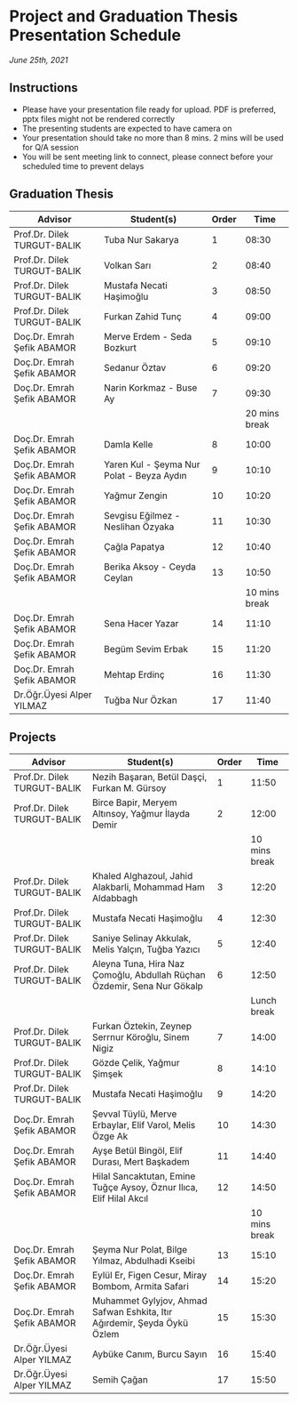 # Project and Graduation Thesis Presentation Schedule
*June 25th, 2021*

## Instructions

* Please have your presentation file ready for upload. PDF is preferred, pptx files might not be rendered correctly
* The presenting students are expected to have camera on
* Your presentation should take no more than 8 mins. 2 mins will be used for Q/A session
* You will be sent meeting link to connect, please connect before your scheduled time to prevent delays

## Graduation Thesis


| **Advisor**                 | **Student(s)**                            | **Order** | **Time**      |
| --------------------------- | ----------------------------------------- | --------- | ------------- |
| Prof.Dr. Dilek TURGUT-BALIK | Tuba Nur Sakarya                          | 1         | 08:30         |
| Prof.Dr. Dilek TURGUT-BALIK | Volkan Sarı                               | 2         | 08:40         |
| Prof.Dr. Dilek TURGUT-BALIK | Mustafa Necati Haşimoğlu                  | 3         | 08:50         |
| Prof.Dr. Dilek TURGUT-BALIK | Furkan Zahid Tunç                         | 4         | 09:00         |
| Doç.Dr. Emrah Şefik ABAMOR  | Merve Erdem - Seda Bozkurt                | 5         | 09:10         |
| Doç.Dr. Emrah Şefik ABAMOR  | Sedanur Öztav                             | 6         | 09:20         |
| Doç.Dr. Emrah Şefik ABAMOR  | Narin Korkmaz - Buse Ay                   | 7         | 09:30         |
|                             |                                           |           | 20 mins break |
| Doç.Dr. Emrah Şefik ABAMOR  | Damla Kelle                               | 8         | 10:00         |
| Doç.Dr. Emrah Şefik ABAMOR  | Yaren Kul - Şeyma Nur Polat - Beyza Aydın | 9         | 10:10         |
| Doç.Dr. Emrah Şefik ABAMOR  | Yağmur Zengin                             | 10        | 10:20         |
| Doç.Dr. Emrah Şefik ABAMOR  | Sevgisu Eğilmez - Neslihan Özyaka         | 11        | 10:30         |
| Doç.Dr. Emrah Şefik ABAMOR  | Çağla Papatya                             | 12        | 10:40         |
| Doç.Dr. Emrah Şefik ABAMOR  | Berika Aksoy - Ceyda Ceylan               | 13        | 10:50         |
|                             |                                           |           | 10 mins break |
| Doç.Dr. Emrah Şefik ABAMOR  | Sena Hacer Yazar                          | 14        | 11:10         |
| Doç.Dr. Emrah Şefik ABAMOR  | Begüm Sevim Erbak                         | 15        | 11:20         |
| Doç.Dr. Emrah Şefik ABAMOR  | Mehtap Erdinç                             | 16        | 11:30         |
| Dr.Öğr.Üyesi Alper YILMAZ   | Tuğba Nur Özkan                           | 17        | 11:40         |

## Projects

| **Advisor**                 | **Student(s)**                                               | **Order** | **Time**       |
| --------------------------- | ------------------------------------------------------------ | --------- | -------------- |
| Prof.Dr. Dilek TURGUT-BALIK | Nezih Başaran, Betül Daşçi, Furkan M. Gürsoy                 | 1         | 11:50          |
| Prof.Dr. Dilek TURGUT-BALIK | Birce Bapir, Meryem Altınsoy, Yağmur İlayda Demir            | 2         | 12:00          |
|                             |                                                              |           | 10  mins break |
| Prof.Dr. Dilek TURGUT-BALIK | Khaled Alghazoul, Jahid Alakbarli, Mohammad Ham Aldabbagh    | 3         | 12:20          |
| Prof.Dr. Dilek TURGUT-BALIK | Mustafa Necati Haşimoğlu                                     | 4         | 12:30          |
| Prof.Dr. Dilek TURGUT-BALIK | Saniye Selinay Akkulak, Melis Yalçın, Tuğba Yazıcı           | 5         | 12:40          |
| Prof.Dr. Dilek TURGUT-BALIK | Aleyna Tuna, Hira Naz Çomoğlu, Abdullah Rüçhan Özdemir, Sena Nur Gökalp | 6         | 12:50          |
|                             |                                                              |           | Lunch break    |
| Prof.Dr. Dilek TURGUT-BALIK | Furkan Öztekin, Zeynep Serrnur Köroğlu, Sinem Nigiz          | 7         | 14:00          |
| Prof.Dr. Dilek TURGUT-BALIK | Gözde Çelik, Yağmur Şimşek                                   | 8         | 14:10          |
| Prof.Dr. Dilek TURGUT-BALIK | Mustafa Necati Haşimoğlu                                     | 9         | 14:20          |
| Doç.Dr. Emrah Şefik ABAMOR  | Şevval Tüylü, Merve Erbaylar, Elif Varol, Melis Özge Ak      | 10        | 14:30          |
| Doç.Dr. Emrah Şefik ABAMOR  | Ayşe Betül Bingöl, Elif Durası, Mert Başkadem                | 11        | 14:40          |
| Doç.Dr. Emrah Şefik ABAMOR  | Hilal Sancaktutan, Emine Tuğçe Aysoy, Öznur Ilıca, Elif Hilal Akcıl | 12        | 14:50          |
|                             |                                                              |           | 10 mins break  |
| Doç.Dr. Emrah Şefik ABAMOR  | Şeyma Nur Polat, Bilge Yılmaz, Abdulhadi Kseibi              | 13        | 15:10          |
| Doç.Dr. Emrah Şefik ABAMOR  | Eylül Er, Figen Cesur, Miray Bombom, Armita Safari           | 14        | 15:20          |
| Doç.Dr. Emrah Şefik ABAMOR  | Muhammet Gylyjov, Ahmad Safwan Eshkita, Itır Ağırdemir, Şeyda Öykü Özlem | 15        | 15:30          |
| Dr.Öğr.Üyesi Alper YILMAZ   | Aybüke Canım, Burcu Sayın                                    | 16        | 15:40          |
| Dr.Öğr.Üyesi Alper YILMAZ   | Semih Çağan                                                  | 17        | 15:50          |
